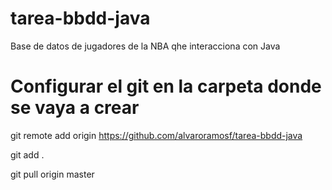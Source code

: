 # tarea-bbdd-java
Base de datos de jugadores de la NBA qhe interacciona con Java


# Configurar el git en la carpeta donde se vaya a crear

git remote add origin https://github.com/alvaroramosf/tarea-bbdd-java



git add .



git pull origin master
